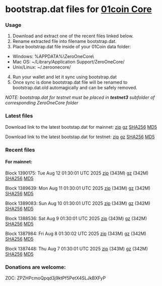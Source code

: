 # bootstrap.dat files for [01coin Core](https://01coin.io)

### Usage

1. Download and extract one of the recent files linked below.
2. Rename extracted file into filename bootstrap.dat.
3. Place bootstrap.dat file inside of your 01Coin data folder:
 - Windows: %APPDATA%\ZeroOneCore\
 - Mac OS: ~/Library/Application Support/ZeroOneCore/
 - Unix/Linux: ~/.zeroonecore/
4. Run your wallet and let it sync using bootstrap.dat
5. Once sync is done bootstrap.dat file will be renamed to bootstrap.dat.old automagically and can be safely removed.

_NOTE: bootstrap.dat for testnet must be placed in **testnet3** subfolder of corresponding ZeroOneCore folder_

### Latest files
Download link to the latest bootstap.dat for mainnet: [zip](https://files.01coin.io/mainnet/bootstrap.dat.zip) [gz](https://files.01coin.io/mainnet/bootstrap.dat.tar.gz) [SHA256](https://files.01coin.io/mainnet/sha256.txt) [MD5](https://files.01coin.io/mainnet/md5.txt)

Download link to the latest bootstap.dat for testnet: [zip](https://files.01coin.io/testnet/bootstrap.dat.zip) [gz](https://files.01coin.io/testnet/bootstrap.dat.tar.gz) [SHA256](https://files.01coin.io/testnet/sha256.txt) [MD5](https://files.01coin.io/testnet/md5.txt)

### Recent files

#### For mainnet:

Block 1390175: Tue Aug 12 01:30:01 UTC 2025 [zip](https://files.01coin.io/mainnet/2025-08-12/bootstrap.dat.zip) (343M) [gz](https://files.01coin.io/mainnet/2025-08-12/bootstrap.dat.tar.gz) (342M) [SHA256](https://files.01coin.io/mainnet/2025-08-12/sha256.txt) [MD5](https://files.01coin.io/mainnet/2025-08-12/md5.txt)

Block 1389639: Mon Aug 11 01:30:01 UTC 2025 [zip](https://files.01coin.io/mainnet/2025-08-11/bootstrap.dat.zip) (343M) [gz](https://files.01coin.io/mainnet/2025-08-11/bootstrap.dat.tar.gz) (342M) [SHA256](https://files.01coin.io/mainnet/2025-08-11/sha256.txt) [MD5](https://files.01coin.io/mainnet/2025-08-11/md5.txt)

Block 1389083: Sun Aug 10 01:30:01 UTC 2025 [zip](https://files.01coin.io/mainnet/2025-08-10/bootstrap.dat.zip) (343M) [gz](https://files.01coin.io/mainnet/2025-08-10/bootstrap.dat.tar.gz) (342M) [SHA256](https://files.01coin.io/mainnet/2025-08-10/sha256.txt) [MD5](https://files.01coin.io/mainnet/2025-08-10/md5.txt)

Block 1388536: Sat Aug  9 01:30:01 UTC 2025 [zip](https://files.01coin.io/mainnet/2025-08-09/bootstrap.dat.zip) (343M) [gz](https://files.01coin.io/mainnet/2025-08-09/bootstrap.dat.tar.gz) (342M) [SHA256](https://files.01coin.io/mainnet/2025-08-09/sha256.txt) [MD5](https://files.01coin.io/mainnet/2025-08-09/md5.txt)

Block 1387984: Fri Aug  8 01:30:02 UTC 2025 [zip](https://files.01coin.io/mainnet/2025-08-08/bootstrap.dat.zip) (343M) [gz](https://files.01coin.io/mainnet/2025-08-08/bootstrap.dat.tar.gz) (342M) [SHA256](https://files.01coin.io/mainnet/2025-08-08/sha256.txt) [MD5](https://files.01coin.io/mainnet/2025-08-08/md5.txt)

Block 1387448: Thu Aug  7 01:30:01 UTC 2025 [zip](https://files.01coin.io/mainnet/2025-08-07/bootstrap.dat.zip) (343M) [gz](https://files.01coin.io/mainnet/2025-08-07/bootstrap.dat.tar.gz) (342M) [SHA256](https://files.01coin.io/mainnet/2025-08-07/sha256.txt) [MD5](https://files.01coin.io/mainnet/2025-08-07/md5.txt)


### Donations are welcome:

ZOC: ZPZHPcmoQpqd3j9ktPf5PetX4SLJkBXFyP
